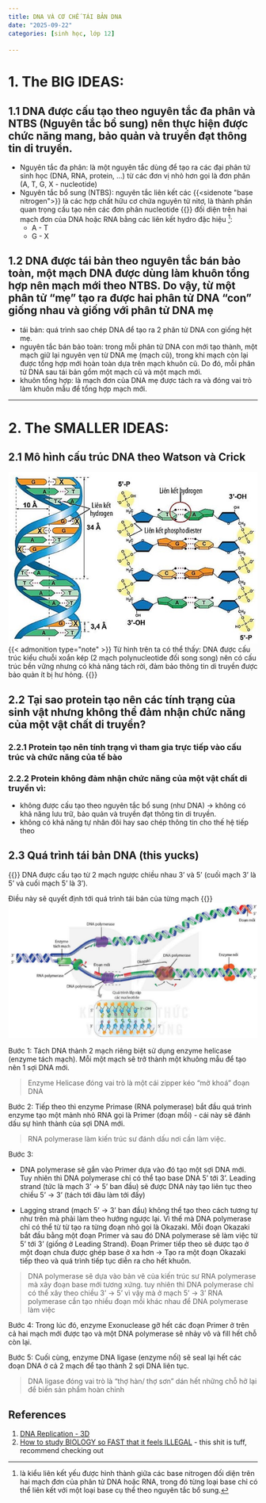 ```yaml
---
title: DNA VÀ CƠ CHẾ TÁI BẢN DNA
date: "2025-09-22"
categories: [sinh học, lớp 12]

---
```

# 1. The BIG IDEAS:
## 1.1 DNA được cấu tạo theo nguyên tắc đa phân và NTBS (Nguyên tắc bổ sung) nên thực hiện được chức năng mang, bảo quản và truyền đạt thông tin di truyền.
- Nguyên tắc đa phân: là một nguyên tắc dùng để tạo ra các đại phân tử sinh học (DNA, RNA, protein, …) từ các đơn vị nhỏ hơn gọi là đơn phân (A, T, G, X - nucleotide)
- Nguyên tắc bổ sung (NTBS): nguyên tắc liên kết các {{<sidenote "base nitrogen">}} là các hợp chất hữu cơ chứa nguyên tử nitơ, là thành phần quan trọng cấu tạo nên các đơn phân nucleotide {{</sidenote>}} đối diện trên hai mạch đơn của DNA hoặc RNA bằng các liên kết hydro đặc hiệu [^1]: 
	- A - T
	- G - X 
[^1]: là kiểu liên kết yếu được hình thành giữa các base nitrogen đối diện trên hai mạch đơn của phân tử DNA hoặc RNA, trong đó từng loại base chỉ có thể liên kết với một loại base cụ thể theo nguyên tắc bổ sung. 

## 1.2 DNA được tái bản theo nguyên tắc bán bảo toàn, một mạch DNA được dùng làm khuôn tổng hợp nên mạch mới theo NTBS. Do vậy, từ một phân tử “mẹ” tạo ra được hai phân tử DNA “con” giống nhau và giống với phân tử DNA mẹ
- tái bản: quá trình sao chép DNA để tạo ra 2 phân tử DNA con giống hệt mẹ.
- nguyên tắc bán bảo toàn: trong mỗi phân tử DNA con mới tạo thành, một mạch giữ lại nguyên vẹn từ DNA mẹ (mạch cũ), trong khi mạch còn lại được tổng hợp mới hoàn toàn dựa trên mạch khuôn cũ. Do đó, mỗi phân tử DNA sau tái bản gồm một mạch cũ và một mạch mới.
- khuôn tổng hợp: là mạch đơn của DNA mẹ được tách ra và đóng vai trò làm khuôn mẫu để tổng hợp mạch mới.
---
# 2. The SMALLER IDEAS:
## 2.1 Mô hình cấu trúc DNA theo Watson và Crick

![Mô hình cấu trúc DNA theo Watson và Crick](Hinh6-12-Mo-hinh-cau-truc-phan-tu-ADN.jpg)
{{< admonition type="note" >}}
Từ hình trên ta có thể thấy:
DNA được cấu trúc kiểu chuỗi xoắn kép (2 mạch polynucleotide đối song song) nên có cấu trúc bền vững nhưng có khả năng tách rời, đảm bảo thông tin di truyền được bảo quản ít bị hư hỏng.
{{</admonition>}}
## 2.2 Tại sao protein tạo nên các tính trạng của sinh vật nhưng không thể đảm nhận chức năng của một vật chất di truyền?

### 2.2.1 Protein tạo nên tính trạng vì tham gia trực tiếp vào cấu trúc và chức năng của tế bào 

### 2.2.2 Protein không đảm nhận chức năng của một vật chất di truyền vì:

- không được cấu tạo theo nguyên tắc bổ sung (như DNA) → không có khả năng lưu trữ, bảo quản và truyền đạt thông tin di truyền.
- không có khả năng tự nhân đôi hay sao chép thông tin cho thế hệ tiếp theo

## 2.3 Quá trình tái bản DNA (this yucks)

{{<admonition type ="warning">}}
DNA được cấu tạo từ 2 mạch ngược chiều nhau 3’ và 5’ 
(cuối mạch 3’ là 5’ và cuối mạch 5’ là 3’).

Điều này sẽ quyết định tới quá trình tái bản của từng mạch
{{</admonition>}}
![quá trình tái bản DNA](Hinh-1.3%201.jpg)

Bước 1: Tách DNA thành 2 mạch riêng biệt sử dụng enzyme helicase (enzyme tách mạch). Mỗi một mạch sẽ trở thành một khuông mẫu để tạo nên 1 sợi DNA mới. 

> Enzyme Helicase đóng vai trò là một cái zipper kéo “mở khoá” đoạn DNA

Bước 2: Tiếp theo thì enzyme Primase (RNA polymerase) bắt đầu quá trình
enzyme tạo một mảnh nhỏ RNA gọi là Primer (đoạn mồi) - cái này sẽ đánh dấu sự hình thành của sợi DNA mới.

> RNA polymerase làm kiến trúc sư đánh dấu nơi cần làm việc.

Bước 3: 
- DNA polymerase sẽ gắn vào Primer dựa vào đó tạo một sợi DNA mới. Tuy nhiên thì DNA polymerase chỉ có thể tạo base DNA 5’ tới 3’. Leading strand (tức là mạch 3’ → 5’ ban đầu) sẽ được DNA này tạo liên tục theo chiều 5’ → 3’ (tách tới đâu làm tới đấy)

- Lagging strand (mạch 5’ → 3’ ban đầu) không thể tạo theo cách tương tự như trên mà phải làm theo hướng ngược lại. Vì thế mà DNA polymerase chỉ có thể từ từ tạo ra từng đoạn nhỏ gọi là Okazaki. Mỗi đoạn Okazaki bắt đầu bằng một đoạn Primer và sau đó DNA polymerase sẽ làm việc từ 5’ tới 3’ (giống ở Leading Strand). Đoạn Primer tiếp theo sẽ được tạo ở một đoạn chưa được ghép base ở xa hơn → Tạo ra một đoạn Okazaki tiếp theo và quá trình tiếp tục diễn ra cho hết khuôn.

>DNA polymerase sẽ dựa vào bản vẽ của kiến trúc sư RNA polymerase mà xây đoạn base mới tương xứng. tuy nhiên thì DNA polymerase chỉ có thể xây theo chiều 3’ → 5’ vì vậy mà ở mạch 5’ → 3’ RNA polymerase cần tạo nhiều đoạn mồi khác nhau để DNA polymerase làm việc

Bước 4: Trong lúc đó, enzyme Exonuclease gỡ hết các đoạn Primer ở trên cả hai mạch mới được tạo và một DNA polymerase sẽ nhảy vô và fill hết chỗ còn lại.

Bước 5: Cuối cùng, enzyme DNA ligase (enzyme nối) sẽ seal lại hết các đoạn DNA ở cả 2 mạch để tạo thành 2 sợi DNA liên tục.

> DNA ligase đóng vai trò là “thợ hàn/ thợ  sơn” dán hết những chỗ hở lại để biến sản phẩm hoàn chỉnh
## References
1. [DNA Replication - 3D](https://www.youtube.com/watch?v=TNKWgcFPHqw)
2. [How to study BIOLOGY so FAST that it feels ILLEGAL](https://www.youtube.com/watch?v=-qU1mQ0ilxo) - this shit is tuff, recommend checking out